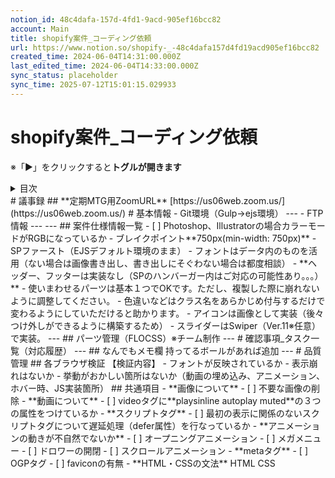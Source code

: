 ```yaml
---
notion_id: 48c4dafa-157d-4fd1-9acd-905ef16bcc82
account: Main
title: shopify案件_コーディング依頼
url: https://www.notion.so/shopify-_-48c4dafa157d4fd19acd905ef16bcc82
created_time: 2024-06-04T14:31:00.000Z
last_edited_time: 2024-06-04T14:33:00.000Z
sync_status: placeholder
sync_time: 2025-07-12T15:01:15.029933
---
```

# shopify案件_コーディング依頼

※「▶︎」をクリックすると**トグルが開きます**
<details>
<summary>目次</summary>
</details>
# 議事録
## **定期MTG用ZoomURL**
[https://us06web.zoom.us/](https://us06web.zoom.us/)
# 基本情報
- Git環境（Gulp→ejs環境）
---
- FTP情報
---
---
## 案件仕様情報一覧
- [ ] Photoshop、Illustratorの場合カラーモードがRGBになっているか
- ブレイクポイント**750px(min-width: 750px)**
- SPファースト（EJSデフォルト環境のまま）
- フォントはデータ内のものを活用（ない場合は画像書き出し、書き出しにそぐわない場合は都度相談）
- **ヘッダー、フッターは実装なし（SPのハンバーガー内はご対応の可能性あり。。。）**
- 使いまわせるパーツは基本１つでOKです。ただし、複製した際に崩れないように調整してください。
- 色違いなどはクラス名をあらかじめ付与するだけで変わるようにしていただけると助かります。
- アイコンは画像として実装（後々つけ外しができるように構築するため）
- スライダーはSwiper（Ver.11※任意）で実装。
---
## パーツ管理（FLOCSS）※チーム制作
---
# 確認事項_タスク一覧（対応履歴）
---
## なんでもメモ欄
持ってるボールがあれば追加
---
# 品質管理
## 各ブラウザ検証
【検証内容】
- フォントが反映されているか
- 表示崩れはないか
- 挙動がおかしい箇所はないか（動画の埋め込み、アニメーション、ホバー時、JS実装箇所）
## 共通項目
- **画像について**
  - [ ] 不要な画像の削除
- **動画について**
  - [ ] videoタグに**playsinline autoplay muted**の３つの属性をつけているか
- **スクリプトタグ**
  - [ ] 最初の表示に関係のないスクリプトタグについて遅延処理（defer属性）を行なっているか
- **アニメーションの動きが不自然でないか**
  - [ ] オープニングアニメーション
  - [ ] メガメニュー
  - [ ] ドロワーの開閉
  - [ ] スクロールアニメーション
- **metaタグ**
  - [ ] OGPタグ
  - [ ] faviconの有無
- **HTML・CSSの文法**
  HTML
  CSS
